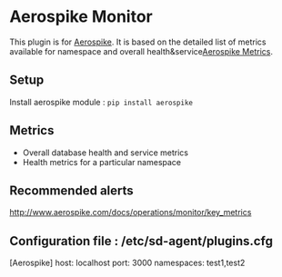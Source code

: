 Aerospike Monitor
===

This plugin is for [Aerospike](http://www.aerospike.com/). It is based on the
detailed list of metrics available for namespace and overall health&service[Aerospike Metrics](http://www.aerospike.com/docs/reference/metrics).

Setup
---
Install aerospike module : `pip install aerospike`

Metrics
---
- Overall database health and service metrics
- Health metrics for a particular namespace

Recommended alerts
---
http://www.aerospike.com/docs/operations/monitor/key_metrics

Configuration file : /etc/sd-agent/plugins.cfg
---
[Aerospike]
host: localhost
port: 3000
namespaces: test1,test2